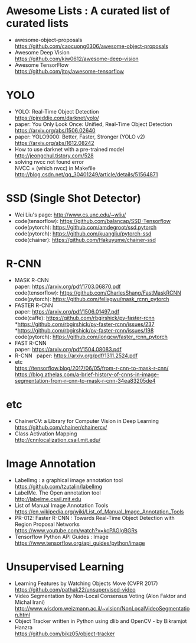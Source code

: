 
# Awesome Lists : A curated list of curated lists
- awesome-object-proposals  
  https://github.com/caocuong0306/awesome-object-proposals
- Awesome Deep Vision  
  https://github.com/kjw0612/awesome-deep-vision
- Awesome TensorFlow  
  https://github.com/jtoy/awesome-tensorflow

# YOLO
- YOLO: Real-Time Object Detection  
  https://pjreddie.com/darknet/yolo/
- paper: You Only Look Once: Unified, Real-Time Object Detection  
  https://arxiv.org/abs/1506.02640
- paper: YOLO9000: Better, Faster, Stronger (YOLO v2)  
  https://arxiv.org/abs/1612.08242
- How to use darknet with a pre-trained model  
  http://jeongchul.tistory.com/528
- solving nvcc not found error  
  NVCC = (which nvcc) in Makefile  
  http://blog.csdn.net/qq_30401249/article/details/51564871


# SSD (Single Shot Detector)
- Wei Liu's page: http://www.cs.unc.edu/~wliu/  
- code(tensorflow): https://github.com/balancap/SSD-Tensorflow  
  code(pytorch): https://github.com/amdegroot/ssd.pytorch  
  code(pytorch): https://github.com/kuangliu/pytorch-ssd  
  code(chainer): https://github.com/Hakuyume/chainer-ssd

# R-CNN
- MASK R-CNN  
  paper: https://arxiv.org/pdf/1703.06870.pdf  
  code(tensorflow): https://github.com/CharlesShang/FastMaskRCNN  
  code(pytorch): https://github.com/felixgwu/mask_rcnn_pytorch  
- FASTER R-CNN  
  paper: https://arxiv.org/pdf/1506.01497.pdf  
  code(caffe): https://github.com/rbgirshick/py-faster-rcnn  
    *https://github.com/rbgirshick/py-faster-rcnn/issues/237  
    *https://github.com/rbgirshick/py-faster-rcnn/issues/198  
  code(pytorch): https://github.com/longcw/faster_rcnn_pytorch  
- FAST R-CNN  
  paper: https://arxiv.org/pdf/1504.08083.pdf  
- R-CNN  
  paper: https://arxiv.org/pdf/1311.2524.pdf  
- etc  
  https://tensorflow.blog/2017/06/05/from-r-cnn-to-mask-r-cnn/  
  https://blog.athelas.com/a-brief-history-of-cnns-in-image-segmentation-from-r-cnn-to-mask-r-cnn-34ea83205de4  
  
# etc  
- ChainerCV: a Library for Computer Vision in Deep Learning  
  https://github.com/chainer/chainercv/  
- Class Activation Mapping  
  http://cnnlocalization.csail.mit.edu/  
  
# Image Annotation
- LabelImg : a graphical image annotation tool  
  https://github.com/tzutalin/labelImg
- LabelMe. The Open annotation tool  
  http://labelme.csail.mit.edu
- List of Manual Image Annotation Tools  
  https://en.wikipedia.org/wiki/List_of_Manual_Image_Annotation_Tools
- PR-012: Faster R-CNN : Towards Real-Time Object Detection with Region Proposal Networks  
  https://www.youtube.com/watch?v=kcPAGIgBGRs
- Tensorflow Python API Guides : Image  
  https://www.tensorflow.org/api_guides/python/image  
  
# Unsupervised Learning
- Learning Features by Watching Objects Move (CVPR 2017)  
  https://github.com/pathak22/unsupervised-video  
- Video Segmentation by Non-Local Consensus Voting (Alon Faktor and Michal Irani)  
  http://www.wisdom.weizmann.ac.il/~vision/NonLocalVideoSegmentation.html
- Object Tracker written in Python using dlib and OpenCV - by Bikramjot Hanzra  
  https://github.com/bikz05/object-tracker  
